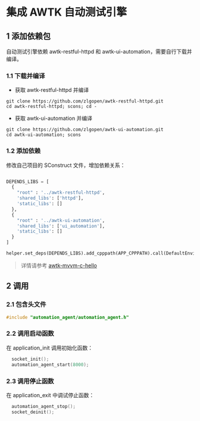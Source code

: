 # 集成 AWTK 自动测试引擎

## 1 添加依赖包

自动测试引擎依赖 awtk-restful-httpd 和 awtk-ui-automation，需要自行下载并编译。

### 1.1 下载并编译

* 获取 awtk-restful-httpd 并编译
```
git clone https://github.com/zlgopen/awtk-restful-httpd.git
cd awtk-restful-httpd; scons; cd -
```

* 获取 awtk-ui-automation 并编译
```
git clone https://github.com/zlgopen/awtk-ui-automation.git
cd awtk-ui-automation; scons
```
### 1.2 添加依赖

修改自己项目的 SConstruct 文件，增加依赖关系：

```py

DEPENDS_LIBS = [
  {
    "root" : '../awtk-restful-httpd',
    'shared_libs': ['httpd'],
    'static_libs': []
  },
  {
    "root" : '../awtk-ui-automation',
    'shared_libs': ['ui_automation'],
    'static_libs': []
  }
]

helper.set_deps(DEPENDS_LIBS).add_cpppath(APP_CPPPATH).call(DefaultEnvironment)
```

> 详情请参考 [awtk-mvvm-c-hello](https://github.com/zlgopen/awtk-mvvm-c-hello/blob/master/SConstruct)

## 2 调用

### 2.1 包含头文件

```c
#include "automation_agent/automation_agent.h"
```

### 2.2 调用启动函数

在 application_init 调用初始化函数：
```c
  socket_init();
  automation_agent_start(8000);
```

### 2.3 调用停止函数

在 application_exit 中调试停止函数：

```c
  automation_agent_stop();
  socket_deinit();
```  